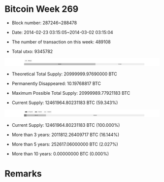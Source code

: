 # Bitcoin Week 269

- Block number: 287246~288478

- Date: 2014-02-23 03:15:05~2014-03-02 03:15:04

- The number of transaction on this week: 489108

- Total utxo: 9345782

![](../images/mined_week269.png)

- Theoretical Total Supply: 20999999.97690000 BTC

- Permanently Disappeared: 10.19768817 BTC

- Maximum Possible Total Supply: 20999989.77921183 BTC

- Current Supply: 12461964.80231183 BTC (59.343%)

![](../images/year_week269.png)


- Current Supply: 12461964.80231183 BTC (100.000%)

- More than 3 years: 2011812.26409717 BTC (16.144%)

- More than 5 years: 252617.06000000 BTC (2.027%)

- More than 10 years: 0.00000000 BTC (0.000%)

# Remarks

